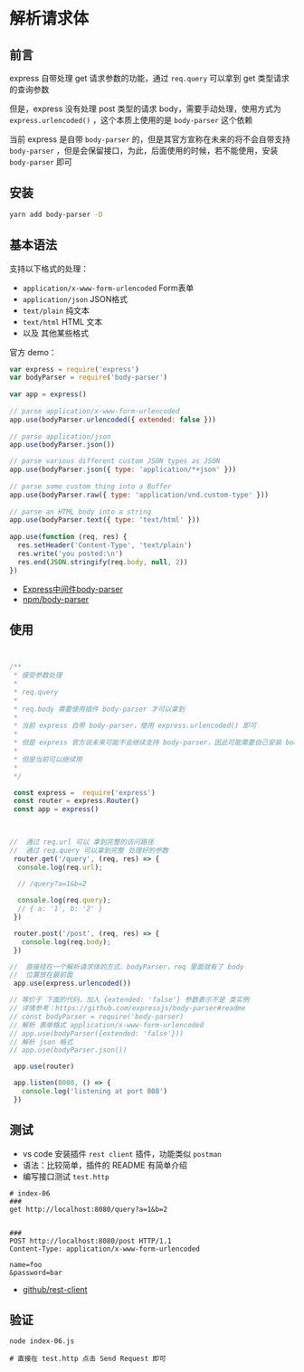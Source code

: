 # 解析请求体

## 前言

express 自带处理 get 请求参数的功能，通过 `req.query` 可以拿到 get 类型请求的查询参数

但是，express 没有处理 post 类型的请求 body，需要手动处理，使用方式为 `express.urlencoded()` ，这个本质上使用的是 `body-parser` 这个依赖

当前 express 是自带 `body-parser` 的，但是其官方宣称在未来的将不会自带支持 `body-parser` ，但是会保留接口，为此，后面使用的时候，若不能使用，安装 `body-parser` 即可

## 安装



```bash
yarn add body-parser -D
```



## 基本语法

支持以下格式的处理：

- `application/x-www-form-urlencoded` Form表单
- `application/json` JSON格式
- `text/plain` 纯文本
- `text/html`  HTML 文本
- 以及 其他某些格式

官方 demo：

```js
var express = require('express')
var bodyParser = require('body-parser')
 
var app = express()
 
// parse application/x-www-form-urlencoded
app.use(bodyParser.urlencoded({ extended: false }))
 
// parse application/json
app.use(bodyParser.json())

// parse various different custom JSON types as JSON
app.use(bodyParser.json({ type: 'application/*+json' }))
 
// parse some custom thing into a Buffer
app.use(bodyParser.raw({ type: 'application/vnd.custom-type' }))
 
// parse an HTML body into a string
app.use(bodyParser.text({ type: 'text/html' }))
 
app.use(function (req, res) {
  res.setHeader('Content-Type', 'text/plain')
  res.write('you posted:\n')
  res.end(JSON.stringify(req.body, null, 2))
})
```



- [Express中间件body-parser](https://www.jianshu.com/p/cd3de110b4b6)
- [npm/body-parser](https://www.npmjs.com/package/body-parser)

## 使用

```js


/** 
 * 接受参数处理
 * 
 * req.query
 * 
 * req.body 需要使用插件 body-parser 才可以拿到
 * 
 * 当前 express 自带 body-parser，使用 express.urlencoded() 即可
 * 
 * 但是 express 官方说未来可能不会继续支持 body-parser，因此可能需要自己安装 body-parser
 * 
 * 但是当前可以继续用
 * 
 */

 const express =  require('express')
 const router = express.Router()
 const app = express()

 

//  通过 req.url 可以 拿到完整的访问路径
//  通过 req.query 可以拿到完整 处理好的参数
 router.get('/query', (req, res) => {
  console.log(req.url);
  
  // /query?a=1&b=2

  console.log(req.query);
  // { a: '1', b: '2' }
 })

 router.post('/post', (req, res) => {
   console.log(req.body);
 })

//  直接挂在一个解析请求体的方式，bodyParser，req 里面就有了 body
//  位置放在最前面
 app.use(express.urlencoded())

// 等价于 下面的代码，加入 {extended: 'false'} 参数表示不是 类实例
// 详情参考：https://github.com/expressjs/body-parser#readme
// const bodyParser = require('body-parser)
// 解析 表单格式 application/x-www-form-urlencoded
// app.use(bodyParser({extended: 'false'}))
// 解析 json 格式
// app.use(bodyParser.json())

 app.use(router)

 app.listen(8080, () => {
   console.log('listening at port 808')
 })
```



## 测试

- vs code 安装插件 `rest client` 插件，功能类似 `postman`
- 语法：比较简单，插件的 README 有简单介绍
- 编写接口测试 `test.http`

```http
# index-06
### 
get http://localhost:8080/query?a=1&b=2


###
POST http://localhost:8080/post HTTP/1.1
Content-Type: application/x-www-form-urlencoded

name=foo
&password=bar

```

- [github/rest-client](https://github.com/rest-client/rest-client)

## 验证

```
node index-06.js

# 直接在 test.http 点击 Send Request 即可
```

